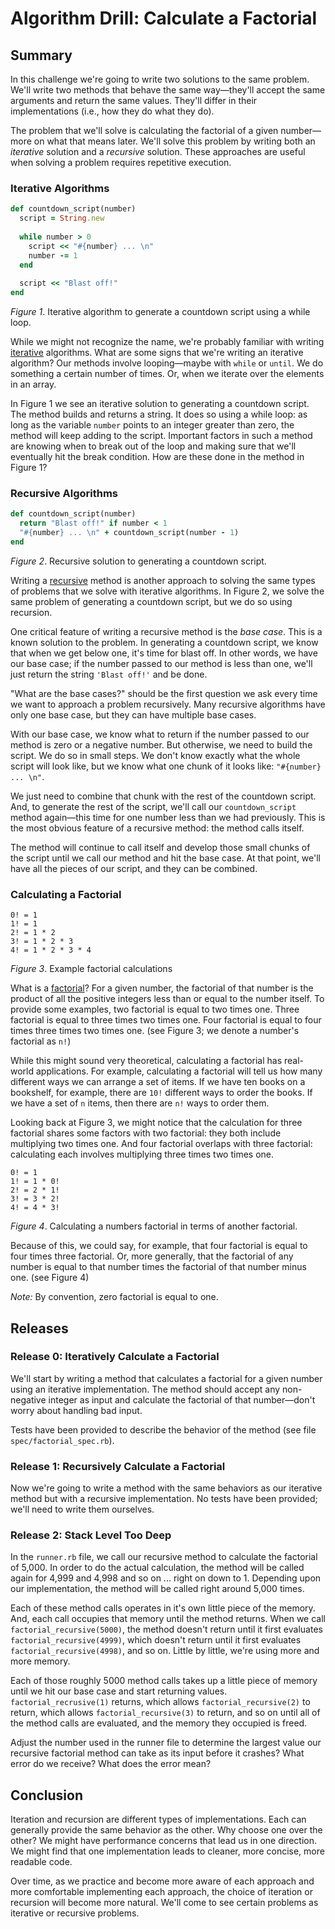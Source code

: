 # Algorithm Drill: Calculate a Factorial

## Summary
In this challenge we're going to write two solutions to the same problem.  We'll write two methods that behave the same way—they'll accept the same arguments and return the same values.  They'll differ in their implementations (i.e., how they do what they do).

The problem that we'll solve is calculating the factorial of a given number—more on what that means later.  We'll solve this problem by writing both an *iterative* solution and a *recursive* solution.  These approaches are useful when solving a problem requires repetitive execution.  


### Iterative Algorithms
```ruby
def countdown_script(number)
  script = String.new
  
  while number > 0
    script << "#{number} ... \n"
    number -= 1
  end
  
  script << "Blast off!"
end
```
*Figure 1*.  Iterative algorithm to generate a countdown script using a while loop.

While we might not recognize the name, we're probably familiar with writing [iterative](https://en.wikipedia.org/wiki/Iteration#Computing) algorithms.  What are some signs that we're writing an iterative algorithm?  Our methods involve looping—maybe with `while` or `until`.  We do something a certain number of times.  Or, when we iterate over the elements in an array.

In Figure 1 we see an iterative solution to generating a countdown script.  The method builds and returns a string.  It does so using a while loop:  as long as the variable `number` points to an integer greater than zero, the method will keep adding to the script.  Important factors in such a method are knowing when to break out of the loop and making sure that we'll eventually hit the break condition.  How are these done in the method in Figure 1?


### Recursive Algorithms
```ruby
def countdown_script(number)
  return "Blast off!" if number < 1
  "#{number} ... \n" + countdown_script(number - 1)
end
```
*Figure 2*.  Recursive solution to generating a countdown script.

Writing a [recursive](http://en.wikipedia.org/wiki/Recursion_%28computer_science%29) method is another approach to solving the same types of problems that we solve with iterative algorithms.  In Figure 2, we solve the same problem of generating a countdown script, but we do so using recursion.

One critical feature of writing a recursive method is the *base case*.  This is a known solution to the problem.  In generating a countdown script, we know that when we get below one, it's time for blast off.  In other words, we have our base case; if the number passed to our method is less than one, we'll just return the string `'Blast off!'` and be done.

"What are the base cases?" should be the first question we ask every time we want to approach a problem recursively. Many recursive algorithms have only one base case, but they can have multiple base cases.

With our base case, we know what to return if the number passed to our method is zero or a negative number.  But otherwise, we need to build the script.  We do so in small steps.  We don't know exactly what the whole script will look like, but we know what one chunk of it looks like:  `"#{number} ... \n"`.

We just need to combine that chunk with the rest of the countdown script.  And, to generate the rest of the script, we'll call our `countdown_script` method again—this time for one number less than we had previously.  This is the most obvious feature of a recursive method:  the method calls itself.

The method will continue to call itself and develop those small chunks of the script until we call our method and hit the base case.  At that point, we'll have all the pieces of our script, and they can be combined.


### Calculating a Factorial
```
0! = 1
1! = 1
2! = 1 * 2
3! = 1 * 2 * 3
4! = 1 * 2 * 3 * 4
```
*Figure 3*.  Example factorial calculations

What is a [factorial](http://en.wikipedia.org/wiki/Factorial)?  For a given number, the factorial of that number is the product of all the positive integers less than or equal to the number itself.  To provide some examples, two factorial is equal to two times one.  Three factorial is equal to three times two times one.  Four factorial is equal to four times three times two times one. (see Figure 3; we denote a number's factorial as `n!`)

While this might sound very theoretical, calculating a factorial has real-world applications.  For example, calculating a factorial will tell us how many different ways we can arrange a set of items.  If we have ten books on a bookshelf, for example, there are `10!` different ways to order the books.  If we have a set of `n` items, then there are `n!` ways to order them.

Looking back at Figure 3, we might notice that the calculation for three factorial shares some factors with two factorial:  they both include multiplying two times one.  And four factorial overlaps with three factorial:  calculating each involves multiplying three times two times one.

```
0! = 1
1! = 1 * 0!
2! = 2 * 1!
3! = 3 * 2!
4! = 4 * 3!
```
*Figure 4*.  Calculating a numbers factorial in terms of another factorial.

Because of this, we could say, for example, that four factorial is equal to four times three factorial.  Or, more generally, that the factorial of any number is equal to that number times the factorial of that number minus one. (see Figure 4)

*Note:* By convention, zero factorial is equal to one.


## Releases
### Release 0: Iteratively Calculate a Factorial
We'll start by writing a method that calculates a factorial for a given number using an iterative implementation.  The method should accept any non-negative integer as input and calculate the factorial of that number—don't worry about handling bad input.

Tests have been provided to describe the behavior of the method (see file `spec/factorial_spec.rb`).


### Release 1: Recursively Calculate a Factorial
Now we're going to write a method with the same behaviors as our iterative method but with a recursive implementation.  No tests have been provided; we'll need to write them ourselves.


### Release 2: Stack Level Too Deep
In the `runner.rb` file, we call our recursive method to calculate the factorial of 5,000.  In order to do the actual calculation, the method will be called again for 4,999 and 4,998 and so on ... right on down to 1.  Depending upon our implementation, the method will be called right around 5,000 times.

Each of these method calls operates in it's own little piece of the memory.  And, each call occupies that memory until the method returns.  When we call `factorial_recursive(5000)`, the method doesn't return until it first evaluates `factorial_recursive(4999)`, which doesn't return until it first evaluates `factorial_recursive(4998)`, and so on.  Little by little, we're using more and more memory.

Each of those roughly 5000 method calls takes up a little piece of memory until we hit our base case and start returning values.  `factorial_recrusive(1)` returns, which allows `factorial_recursive(2)` to return, which allows `factorial_recursive(3)` to return, and so on until all of the method calls are evaluated, and the memory they occupied is freed.

Adjust the number used in the runner file to determine the largest value our recursive factorial method can take as its input before it crashes?  What error do we receive?  What does the error mean?


## Conclusion
Iteration and recursion are different types of implementations.  Each can generally provide the same behavior as the other.  Why choose one over the other?  We might have performance concerns that lead us in one direction.  We might find that one implementation leads to cleaner, more concise, more readable code.

Over time, as we practice and become more aware of each approach and more comfortable implementing each approach, the choice of iteration or recursion will become more natural.  We'll come to see certain problems as iterative or recursive problems.
